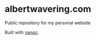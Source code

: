 albertwavering.com
==================

Public repository for my personal website

Built with [nanoc](http://www.nanoc.ws).
